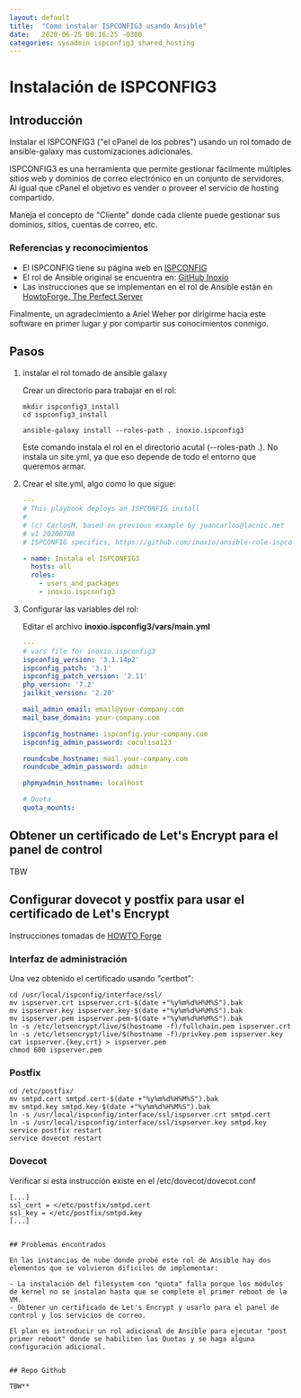 ```yaml
---
layout: default
title:  "Como instalar ISPCONFIG3 usando Ansible"
date:   2020-06-25 00:16:25 -0300
categories: sysadmin ispconfig3 shared_hosting
---
```


# Instalación de ISPCONFIG3

## Introducción

Instalar el ISPCONFIG3 ("el cPanel de los pobres") usando un rol tomado de ansible-galaxy mas customizaciones adicionales.

ISPCONFIG3 es una herramienta que permite gestionar fácilmente múltiples sitios web y dominios de correo electrónico en un conjunto de servidores. Al igual que cPanel el objetivo es vender o proveer el servicio de hosting compartido.

Maneja el concepto de "Cliente" donde cada cliente puede gestionar sus dominios, sitios, cuentas de correo, etc.

### Referencias y reconocimientos

- El ISPCONFIG tiene su página web en [ISPCONFIG](https://www.ispconfig.org/)
- El rol de Ansible original se encuentra en: [GitHub Inoxio](https://github.com/inoxio/ansible-role-ispconfig3) 
- Las instrucciones que se implementan en el rol de Ansible están en [HowtoForge, The Perfect Server](https://www.howtoforge.com/tutorial/perfect-server-ubuntu-18.04-with-apache-php-myqsl-pureftpd-bind-postfix-doveot-and-ispconfig/)

Finalmente, un agradecimiento a Ariel Weher por dirigirme hacia este software en primer lugar y por compartir sus conocimientos conmigo.

## Pasos

1. instalar el rol tomado de ansible galaxy

   Crear un directorio para trabajar en el rol:

   ```shell
   mkdir ispconfig3_install
   cd ispconfig3_install
   ```

   ```shell
   ansible-galaxy install --roles-path . inoxio.ispconfig3
   ```

   Este comando instala el rol en el directorio acutal (--roles-path .). No instala un site.yml, ya que eso depende de todo el entorno que queremos armar.

2. Crear el site.yml, algo como lo que sigue:

   ```yaml
   ---
   # This playbook deploys an ISPCONFIG install
   #
   # (c) CarlosM, based on previous example by juancarlos@lacnic.net
   # v1 20200708
   # ISPCONFIG specifics, https://github.com/inoxio/ansible-role-ispconfig3
   
   - name: Instala el ISPCONFIG3
     hosts: all
     roles:
       - users_and_packages
       - inoxio.ispconfig3
   
   ```

  

3. Configurar las variables del rol:

   Editar el archivo **inoxio.ispconfig3/vars/main.yml**

   ```yaml
   ---
   # vars file for inoxio.ispconfig3
   ispconfig_version: '3.1.14p2'
   ispconfig_patch: '3.1'
   ispconfig_patch_version: '2.11'
   php_version: '7.2'
   jailkit_version: '2.20'
   
   mail_admin_email: email@your-company.com
   mail_base_domain: your-company.com
   
   ispconfig_hostname: ispconfig.your-company.com
   ispconfig_admin_password: cocoliso123
   
   roundcube_hostname: mail.your-company.com
   roundcube_admin_password: admin
   
   phpmyadmin_hostname: localhost
   
   # Quota
   quota_mounts:
   ```

## Obtener un certificado de Let's Encrypt para el panel de control

TBW

## Configurar dovecot y postfix para usar el certificado de Let's Encrypt

Instrucciones tomadas de [HOWTO Forge](https://www.howtoforge.com/tutorial/securing-ispconfig-3-with-a-free-lets-encrypt-ssl-certificate/)


### Interfaz de administración

Una vez obtenido el certificado usando "certbot":

```
cd /usr/local/ispconfig/interface/ssl/
mv ispserver.crt ispserver.crt-$(date +"%y%m%d%H%M%S").bak
mv ispserver.key ispserver.key-$(date +"%y%m%d%H%M%S").bak
mv ispserver.pem ispserver.pem-$(date +"%y%m%d%H%M%S").bak
ln -s /etc/letsencrypt/live/$(hostname -f)/fullchain.pem ispserver.crt
ln -s /etc/letsencrypt/live/$(hostname -f)/privkey.pem ispserver.key
cat ispserver.{key,crt} > ispserver.pem
chmod 600 ispserver.pem
```

### Postfix

```
cd /etc/postfix/
mv smtpd.cert smtpd.cert-$(date +"%y%m%d%H%M%S").bak
mv smtpd.key smtpd.key-$(date +"%y%m%d%H%M%S").bak
ln -s /usr/local/ispconfig/interface/ssl/ispserver.crt smtpd.cert
ln -s /usr/local/ispconfig/interface/ssl/ispserver.key smtpd.key
service postfix restart
service dovecot restart
```

### Dovecot

Verificar si esta instrucción existe en el /etc/dovecot/dovecot.conf

```
[...]
ssl_cert = </etc/postfix/smtpd.cert
ssl_key = </etc/postfix/smtpd.key
[...]


## Problemas encontrados

En las instancias de nube donde probé este rol de Ansible hay dos elementos que se volvieron dificiles de implementar:

- La instalación del filesystem con "quota" falla porque los módulos de kernel no se instalan hasta que se complete el primer reboot de la VM.
- Obtener un certificado de Let's Encrypt y usarlo para el panel de control y los servicios de correo.

El plan es introducir un rol adicional de Ansible para ejecutar "post primer reboot" donde se habiliten las Quotas y se haga alguna configuración adicional.


## Repo Github

TBW**
